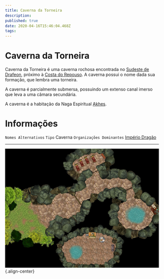 ```yaml
---
title: Caverna da Torneira
description: 
published: true
date: 2020-04-16T15:46:04.468Z
tags: 
---
```


# Caverna da Torneira
Caverna da Torneira é uma caverna rochosa encontrada no [Sudeste de Drafeon](http://localhost/en/lugares/plano-material/drafeon/sudeste-de-drafeon), próximo à [Costa do Repouso](http://localhost/lugares/plano-material/drafeon/sudeste-de-drafeon/costa-do-repouso#costa-do-repouso). A caverna possui o nome dada sua formação, que lembra uma torneira.

A caverna é parcialmente submersa, possuindo um extenso canal imerso que leva a uma câmara secundária.

A caverna é a habitação da Naga Espiritual [Akhes](http://localhost/en/individuos/akhes).

# Informações
`Nomes Alternativos` 
`Tipo` Caverna
`Organizações Dominantes` [Império Dragão](http://localhost/faccoes/nacoes/imperio-dragao#imperio-dragao)


---
![caverna_da_torneira(44x34).jpg](/uploads/mapas/caverna_da_torneira(44x34).jpg){.align-center}
